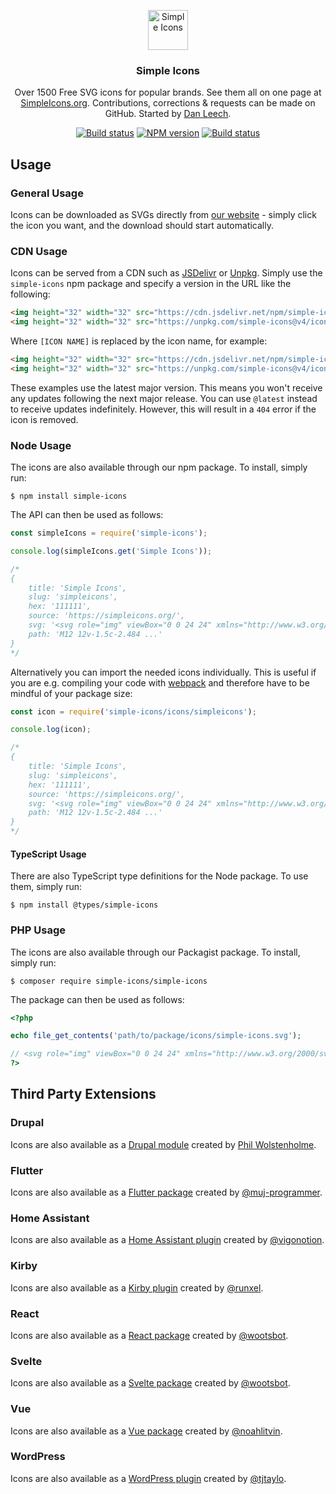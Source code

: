 <p align="center">
<a href="https://simpleicons.org/">
<img src="https://simpleicons.org/icons/simpleicons.svg" alt="Simple Icons" width=64 height=64>
</a>
<h3 align="center">Simple Icons</h3>
<p align="center">
Over 1500 Free SVG icons for popular brands. See them all on one page at <a href="https://simpleicons.org">SimpleIcons.org</a>. Contributions, corrections & requests can be made on GitHub. Started by <a href="https://twitter.com/bathtype">Dan Leech</a>.</p>
</p>

<p align="center">
<a href="https://github.com/simple-icons/simple-icons/actions?query=workflow%3AVerify+branch%3Adevelop"><img src="https://img.shields.io/github/workflow/status/simple-icons/simple-icons/Verify/develop?logo=github" alt="Build status" /></a>
<a href="https://www.npmjs.com/package/simple-icons"><img src="https://img.shields.io/static/v1?label=npm&message=vX.Y.Z&color=blue&logo=data:image/svg+xml;base64,PHN2ZyBmaWxsPSIjRkZGIiByb2xlPSJpbWciIHZpZXdCb3g9IjAgMCAyNCAyNCIgeG1sbnM9Imh0dHA6Ly93d3cudzMub3JnLzIwMDAvc3ZnIj48dGl0bGU+TlBNIGljb248L3RpdGxlPjxwYXRoIGQ9Ik0wIDcuMzM0djhoNi42NjZ2MS4zMzJIMTJ2LTEuMzMyaDEydi04SDB6bTYuNjY2IDYuNjY0SDUuMzM0di00SDMuOTk5djRIMS4zMzVWOC42NjdoNS4zMzF2NS4zMzF6bTQgMHYxLjMzNkg4LjAwMVY4LjY2N2g1LjMzNHY1LjMzMmgtMi42Njl2LS4wMDF6bTEyLjAwMSAwaC0xLjMzdi00aC0xLjMzNnY0aC0xLjMzNXYtNGgtMS4zM3Y0aC0yLjY3MVY4LjY2N2g4LjAwMnY1LjMzMXpNMTAuNjY1IDEwSDEydjIuNjY3aC0xLjMzNVYxMHoiLz48L3N2Zz4K" alt="NPM version" /></a>
<a href="https://packagist.org/packages/simple-icons/simple-icons"><img src="https://img.shields.io/packagist/v/simple-icons/simple-icons?logo=packagist&logoColor=white" alt="Build status" /></a>
</p>

## Usage

### General Usage

Icons can be downloaded as SVGs directly from [our website](https://simpleicons.org/) - simply click the icon you want, and the download should start automatically.

### CDN Usage

Icons can be served from a CDN such as [JSDelivr](https://www.jsdelivr.com/package/npm/simple-icons) or [Unpkg](https://unpkg.com/browse/simple-icons/). Simply use the `simple-icons` npm package and specify a version in the URL like the following:

```html
<img height="32" width="32" src="https://cdn.jsdelivr.net/npm/simple-icons@v4/icons/[ICON NAME].svg" />
<img height="32" width="32" src="https://unpkg.com/simple-icons@v4/icons/[ICON NAME].svg" />
```

Where `[ICON NAME]` is replaced by the icon name, for example:

```html
<img height="32" width="32" src="https://cdn.jsdelivr.net/npm/simple-icons@v4/icons/simpleicons.svg" />
<img height="32" width="32" src="https://unpkg.com/simple-icons@v4/icons/simpleicons.svg" />
```

These examples use the latest major version. This means you won't receive any updates following the next major release. You can use `@latest` instead to receive updates indefinitely. However, this will result in a `404` error if the icon is removed.

### Node Usage

The icons are also available through our npm package. To install, simply run:

```
$ npm install simple-icons
```

The API can then be used as follows:

```javascript
const simpleIcons = require('simple-icons');

console.log(simpleIcons.get('Simple Icons'));

/*
{
    title: 'Simple Icons',
    slug: 'simpleicons',
    hex: '111111',
    source: 'https://simpleicons.org/',
    svg: '<svg role="img" viewBox="0 0 24 24" xmlns="http://www.w3.org/2000/svg">...</svg>',
    path: 'M12 12v-1.5c-2.484 ...'
}
*/
```

Alternatively you can import the needed icons individually.
This is useful if you are e.g. compiling your code with [webpack](https://webpack.js.org/) and therefore have to be mindful of your package size:

```javascript
const icon = require('simple-icons/icons/simpleicons');

console.log(icon);

/*
{
    title: 'Simple Icons',
    slug: 'simpleicons',
    hex: '111111',
    source: 'https://simpleicons.org/',
    svg: '<svg role="img" viewBox="0 0 24 24" xmlns="http://www.w3.org/2000/svg">...</svg>',
    path: 'M12 12v-1.5c-2.484 ...'
}
*/
```

#### TypeScript Usage

There are also TypeScript type definitions for the Node package. To use them, simply run:

```
$ npm install @types/simple-icons
```

### PHP Usage

The icons are also available through our Packagist package. To install, simply run:

```
$ composer require simple-icons/simple-icons
```

The package can then be used as follows:

```php
<?php

echo file_get_contents('path/to/package/icons/simple-icons.svg');

// <svg role="img" viewBox="0 0 24 24" xmlns="http://www.w3.org/2000/svg">...</svg>
?>
```

## Third Party Extensions

### Drupal

Icons are also available as a [Drupal module](https://www.drupal.org/project/simple_icons) created by [Phil Wolstenholme](https://www.drupal.org/u/phil-wolstenholme).

### Flutter

Icons are also available as a [Flutter package](https://pub.dev/packages/flutter_brand_icons) created by  [@muj-programmer](https://github.com/muj-programmer).

### Home Assistant

Icons are also available as a [Home Assistant plugin](https://github.com/vigonotion/hass-simpleicons) created by  [@vigonotion](https://github.com/vigonotion/).

### Kirby

Icons are also available as a [Kirby plugin](https://github.com/runxel/kirby3-simpleicons) created by  [@runxel](https://github.com/runxel).

### React

Icons are also available as a [React package](https://github.com/icons-pack/react-simple-icons) created by  [@wootsbot](https://github.com/wootsbot).

### Svelte

Icons are also available as a [Svelte package](https://github.com/icons-pack/svelte-simple-icons) created by  [@wootsbot](https://github.com/wootsbot).

### Vue

Icons are also available as a [Vue package](https://github.com/mainvest/vue-simple-icons) created by  [@noahlitvin](https://github.com/noahlitvin).

### WordPress

Icons are also available as a [WordPress plugin](https://wordpress.org/plugins/simple-icons/) created by  [@tjtaylo](https://github.com/tjtaylo).
